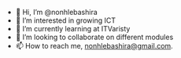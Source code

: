 - 👋 Hi, I’m @nonhlebashira
- 👀 I’m interested in growing ICT
- 🌱 I’m currently learning at ITVaristy
- 💞️ I’m looking to collaborate on different modules
- 📫 How to reach me, nonhlebashira@gmail.com.

<!---
nonhlebashira/nonhlebashira is a ✨ special ✨ repository because its `README.md` (this file) appears on your GitHub profile.
You can click the Preview link to take a look at your changes.
--->
